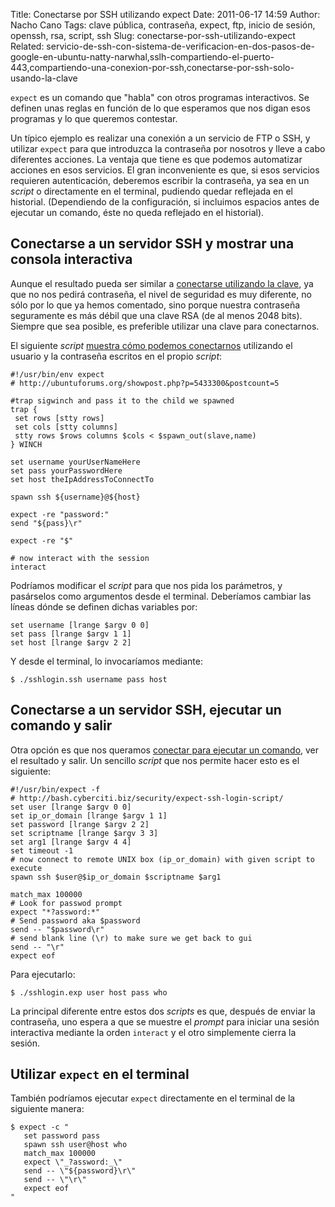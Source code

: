 Title: Conectarse por SSH utilizando expect
Date: 2011-06-17 14:59
Author: Nacho Cano
Tags: clave pública, contraseña, expect, ftp, inicio de sesión, openssh, rsa, script, ssh
Slug: conectarse-por-ssh-utilizando-expect
Related: servicio-de-ssh-con-sistema-de-verificacion-en-dos-pasos-de-google-en-ubuntu-natty-narwhal,sslh-compartiendo-el-puerto-443,compartiendo-una-conexion-por-ssh,conectarse-por-ssh-solo-usando-la-clave

`expect` es un comando que "habla" con otros programas interactivos. Se
definen unas reglas en función de lo que esperamos que nos digan esos
programas y lo que queremos contestar.

Un típico ejemplo es realizar una conexión a un servicio de FTP o SSH, y
utilizar `expect` para que introduzca la contraseña por nosotros y lleve
a cabo diferentes acciones. La ventaja que tiene es que podemos
automatizar acciones en esos servicios. El gran inconveniente es que, si
esos servicios requieren autenticación, deberemos escribir la
contraseña, ya sea en un _script_ o directamente en el terminal,
pudiendo quedar reflejada en el historial. (Dependiendo de la
configuración, si incluimos espacios antes de ejecutar un comando, éste
no queda reflejado en el historial).


Conectarse a un servidor SSH y mostrar una consola interactiva
--------------------------------------------------------------

Aunque el resultado pueda ser similar a [conectarse utilizando la
clave][], ya que no nos pedirá contraseña, el nivel de seguridad es muy
diferente, no sólo por lo que ya hemos comentado, sino porque nuestra
contraseña seguramente es más débil que una clave RSA (de al menos 2048
bits). Siempre que sea posible, es preferible utilizar una clave para
conectarnos.

El siguiente _script_ [muestra cómo podemos conectarnos][] utilizando el
usuario y la contraseña escritos en el propio _script_:

    #!/usr/bin/env expect
    # http://ubuntuforums.org/showpost.php?p=5433300&postcount=5

    #trap sigwinch and pass it to the child we spawned
    trap {
     set rows [stty rows]
     set cols [stty columns]
     stty rows $rows columns $cols < $spawn_out(slave,name)
    } WINCH

    set username yourUserNameHere
    set pass yourPasswordHere
    set host theIpAddressToConnectTo

    spawn ssh ${username}@${host}

    expect -re "password:"
    send "${pass}\r"

    expect -re "$"

    # now interact with the session
    interact

Podríamos modificar el _script_ para que nos pida los parámetros, y
pasárselos como argumentos desde el terminal. Deberíamos cambiar las
líneas dónde se definen dichas variables por:

    set username [lrange $argv 0 0]
    set pass [lrange $argv 1 1]
    set host [lrange $argv 2 2]

Y desde el terminal, lo invocaríamos mediante:

    $ ./sshlogin.ssh username pass host

Conectarse a un servidor SSH, ejecutar un comando y salir
---------------------------------------------------------

Otra opción es que nos queramos [conectar para ejecutar un comando][],
ver el resultado y salir. Un sencillo _script_ que nos permite hacer
esto es el siguiente:

    #!/usr/bin/expect -f
    # http://bash.cyberciti.biz/security/expect-ssh-login-script/
    set user [lrange $argv 0 0]
    set ip_or_domain [lrange $argv 1 1]
    set password [lrange $argv 2 2]
    set scriptname [lrange $argv 3 3]
    set arg1 [lrange $argv 4 4]
    set timeout -1
    # now connect to remote UNIX box (ip_or_domain) with given script to execute
    spawn ssh $user@$ip_or_domain $scriptname $arg1

    match_max 100000
    # Look for passwod prompt
    expect "*?assword:*"
    # Send password aka $password
    send -- "$password\r"
    # send blank line (\r) to make sure we get back to gui
    send -- "\r"
    expect eof

Para ejecutarlo:

    $ ./sshlogin.exp user host pass who

La principal diferente entre estos dos _scripts_ es que, después de
enviar la contraseña, uno espera a que se muestre el _prompt_ para
iniciar una sesión interactiva mediante la orden `interact` y el otro
simplemente cierra la sesión.

Utilizar `expect` en el terminal
--------------------------------

También podríamos ejecutar `expect` directamente en el terminal de la
siguiente manera:

    $ expect -c "
       set password pass
       spawn ssh user@host who
       match_max 100000
       expect \"_?assword:_\"
       send -- \"${password}\r\"
       send -- \"\r\"
       expect eof
    "

  [conectarse utilizando la clave]: {filename}/admin/conectarse-por-ssh-solo-usando-la-clave.md
    "conectarse por ssh usando sólo la clave"
  [muestra cómo podemos conectarnos]: http://ubuntuforums.org/showpost.php?p=5433300&postcount=5
    "muestra cómo podemos conectarnos"
  [conectar para ejecutar un comando]: http://bash.cyberciti.biz/security/expect-ssh-login-script/
    "conectar para ejecutar un comando"
